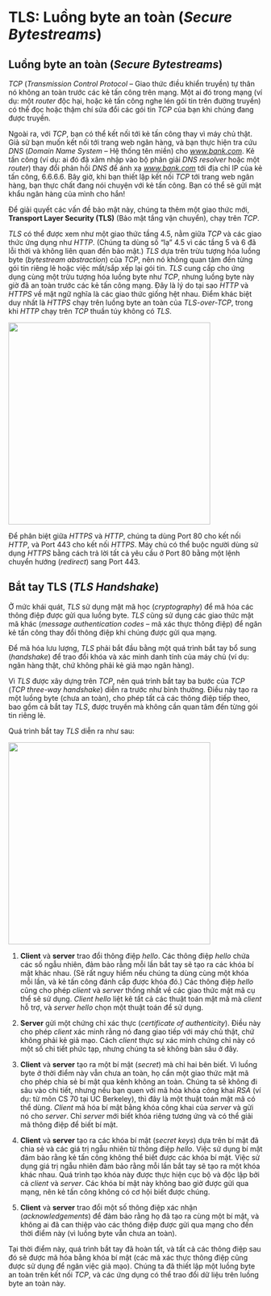 # TLS: Luồng byte an toàn (*Secure Bytestreams*)

## Luồng byte an toàn (*Secure Bytestreams*)

*TCP* (*Transmission Control Protocol* – Giao thức điều khiển truyền) tự thân nó không an toàn trước các kẻ tấn công trên mạng. Một ai đó trong mạng (ví dụ: một *router* độc hại, hoặc kẻ tấn công nghe lén gói tin trên đường truyền) có thể đọc hoặc thậm chí sửa đổi các gói tin *TCP* của bạn khi chúng đang được truyền.

Ngoài ra, với *TCP*, bạn có thể kết nối tới kẻ tấn công thay vì máy chủ thật. Giả sử bạn muốn kết nối tới trang web ngân hàng, và bạn thực hiện tra cứu *DNS* (*Domain Name System* – Hệ thống tên miền) cho *www.bank.com*. Kẻ tấn công (ví dụ: ai đó đã xâm nhập vào bộ phân giải *DNS resolver* hoặc một *router*) thay đổi phản hồi *DNS* để ánh xạ *www.bank.com* tới địa chỉ IP của kẻ tấn công, 6.6.6.6. Bây giờ, khi bạn thiết lập kết nối *TCP* tới trang web ngân hàng, bạn thực chất đang nói chuyện với kẻ tấn công. Bạn có thể sẽ gửi mật khẩu ngân hàng của mình cho hắn!

Để giải quyết các vấn đề bảo mật này, chúng ta thêm một giao thức mới, **Transport Layer Security (TLS)** (Bảo mật tầng vận chuyển), chạy trên *TCP*.

*TLS* có thể được xem như một giao thức tầng 4.5, nằm giữa *TCP* và các giao thức ứng dụng như *HTTP*. (Chúng ta dùng số “lạ” 4.5 vì các tầng 5 và 6 đã lỗi thời và không liên quan đến bảo mật.) *TLS* dựa trên trừu tượng hóa luồng byte (*bytestream abstraction*) của *TCP*, nên nó không quan tâm đến từng gói tin riêng lẻ hoặc việc mất/sắp xếp lại gói tin. *TLS* cung cấp cho ứng dụng cùng một trừu tượng hóa luồng byte như *TCP*, nhưng luồng byte này giờ đã an toàn trước các kẻ tấn công mạng. Đây là lý do tại sao *HTTP* và *HTTPS* về mặt ngữ nghĩa là các giao thức giống hệt nhau. Điểm khác biệt duy nhất là *HTTPS* chạy trên luồng byte an toàn của *TLS-over-TCP*, trong khi *HTTP* chạy trên *TCP* thuần túy không có *TLS*.

<img width="400px" src="../assets/end-to-end/5-072-layer45.png">

Để phân biệt giữa *HTTPS* và *HTTP*, chúng ta dùng Port 80 cho kết nối *HTTP*, và Port 443 cho kết nối *HTTPS*. Máy chủ có thể buộc người dùng sử dụng *HTTPS* bằng cách trả lời tất cả yêu cầu ở Port 80 bằng một lệnh chuyển hướng (*redirect*) sang Port 443.


## Bắt tay TLS (*TLS Handshake*)

Ở mức khái quát, *TLS* sử dụng mật mã học (*cryptography*) để mã hóa các thông điệp được gửi qua luồng byte. *TLS* cũng sử dụng các giao thức mật mã khác (*message authentication codes* – mã xác thực thông điệp) để ngăn kẻ tấn công thay đổi thông điệp khi chúng được gửi qua mạng.

Để mã hóa lưu lượng, *TLS* phải bắt đầu bằng một quá trình bắt tay bổ sung (*handshake*) để trao đổi khóa và xác minh danh tính của máy chủ (ví dụ: ngân hàng thật, chứ không phải kẻ giả mạo ngân hàng).

Vì *TLS* được xây dựng trên *TCP*, nên quá trình bắt tay ba bước của *TCP* (*TCP three-way handshake*) diễn ra trước như bình thường. Điều này tạo ra một luồng byte (chưa an toàn), cho phép tất cả các thông điệp tiếp theo, bao gồm cả bắt tay *TLS*, được truyền mà không cần quan tâm đến từng gói tin riêng lẻ.

Quá trình bắt tay *TLS* diễn ra như sau:

<img width="400px" src="../assets/end-to-end/5-073-tls-handshake.png">

1. **Client** và **server** trao đổi thông điệp *hello*. Các thông điệp *hello* chứa các số ngẫu nhiên, đảm bảo rằng mỗi lần bắt tay sẽ tạo ra các khóa bí mật khác nhau. (Sẽ rất nguy hiểm nếu chúng ta dùng cùng một khóa mỗi lần, và kẻ tấn công đánh cắp được khóa đó.) Các thông điệp *hello* cũng cho phép *client* và *server* thống nhất về các giao thức mật mã cụ thể sẽ sử dụng. *Client hello* liệt kê tất cả các thuật toán mật mã mà *client* hỗ trợ, và *server hello* chọn một thuật toán để sử dụng.

2. **Server** gửi một chứng chỉ xác thực (*certificate of authenticity*). Điều này cho phép *client* xác minh rằng nó đang giao tiếp với máy chủ thật, chứ không phải kẻ giả mạo. Cách *client* thực sự xác minh chứng chỉ này có một số chi tiết phức tạp, nhưng chúng ta sẽ không bàn sâu ở đây.

3. **Client** và **server** tạo ra một bí mật (*secret*) mà chỉ hai bên biết. Vì luồng byte ở thời điểm này vẫn chưa an toàn, họ cần một giao thức mật mã cho phép chia sẻ bí mật qua kênh không an toàn. Chúng ta sẽ không đi sâu vào chi tiết, nhưng nếu bạn quen với mã hóa khóa công khai *RSA* (ví dụ: từ môn CS 70 tại UC Berkeley), thì đây là một thuật toán mật mã có thể dùng. *Client* mã hóa bí mật bằng khóa công khai của *server* và gửi nó cho *server*. Chỉ *server* mới biết khóa riêng tương ứng và có thể giải mã thông điệp để biết bí mật.

4. **Client** và **server** tạo ra các khóa bí mật (*secret keys*) dựa trên bí mật đã chia sẻ và các giá trị ngẫu nhiên từ thông điệp *hello*. Việc sử dụng bí mật đảm bảo rằng kẻ tấn công không thể biết được các khóa bí mật. Việc sử dụng giá trị ngẫu nhiên đảm bảo rằng mỗi lần bắt tay sẽ tạo ra một khóa khác nhau. Quá trình tạo khóa này được thực hiện cục bộ và độc lập bởi cả *client* và *server*. Các khóa bí mật này không bao giờ được gửi qua mạng, nên kẻ tấn công không có cơ hội biết được chúng.

5. **Client** và **server** trao đổi một số thông điệp xác nhận (*acknowledgements*) để đảm bảo rằng họ đã tạo ra cùng một bí mật, và không ai đã can thiệp vào các thông điệp được gửi qua mạng cho đến thời điểm này (vì luồng byte vẫn chưa an toàn).

Tại thời điểm này, quá trình bắt tay đã hoàn tất, và tất cả các thông điệp sau đó sẽ được mã hóa bằng khóa bí mật (các mã xác thực thông điệp cũng được sử dụng để ngăn việc giả mạo). Chúng ta đã thiết lập một luồng byte an toàn trên kết nối *TCP*, và các ứng dụng có thể trao đổi dữ liệu trên luồng byte an toàn này.